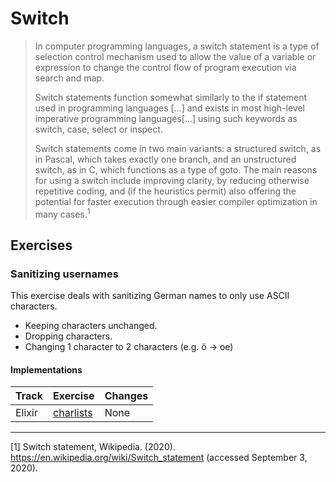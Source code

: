 # Switch

> In computer programming languages, a switch statement is a type of selection control mechanism used to allow the value of a variable or expression to change the control flow of program execution via search and map.
>
> Switch statements function somewhat similarly to the if statement used in programming languages […] and exists in most high-level imperative programming languages[…] using such keywords as switch, case, select or inspect.
>
> Switch statements come in two main variants: a structured switch, as in Pascal, which takes exactly one branch, and an unstructured switch, as in C, which functions as a type of goto. The main reasons for using a switch include improving clarity, by reducing otherwise repetitive coding, and (if the heuristics permit) also offering the potential for faster execution through easier compiler optimization in many cases.<sup>1</sup>

## Exercises

### Sanitizing usernames

This exercise deals with sanitizing German names to only use ASCII characters.

- Keeping characters unchanged.
- Dropping characters.
- Changing 1 character to 2 characters (e.g. ö -> oe)

#### Implementations

| Track  | Exercise                           | Changes |
| ------ | ---------------------------------- | ------- |
| Elixir | [charlists][implementation-elixir] | None    |

---

[1] Switch statement, Wikipedia. (2020). https://en.wikipedia.org/wiki/Switch_statement (accessed September 3, 2020).

[ref-booleans]: ../types/boolean.md
[implementation-elixir]: ../../languages/elixir/exercises/concept/german-sysadmin/.docs/introduction.md
